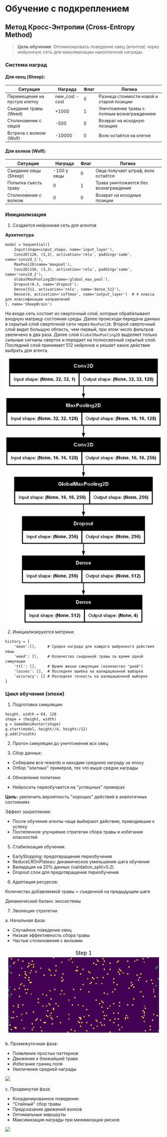 # Обучение с подкреплением

## Метод Кросс-Энтропии (Cross-Entropy Method)

> **Цель обучения**: Оптимизировать поведение овец (агентов) через нейронную сеть для максимизации накопленной награды.

### Система наград

#### Для овец (Sheep):

| Ситуация                  | Награда       | Флаг | Логика                                  |
|---------------------------|---------------|-------|----------------------------------------|
| Перемещение на пустую клетку | new_cost - cost  | 0     | Разница стоимости новой и старой позиции |
| Съедание травы (Weed)     | +1000         | 1     | Уничтожение травы с полным вознаграждением |
| Столкновение с овцой      | -500          | 0     | Возврат на исходную позицию             |
| Встреча с волком (Wolf)   | -10000        | 0     | Волк остаётся на клетке                  |

#### Для волков (Wolf):

| Ситуация                  | Награда       | Флаг | Логика                                  |
|---------------------------|---------------|-------|----------------------------------------|
| Съедание овцы (Sheep)     | -100 у овцы   | 0     | Овца получает штраф, волк остаётся     |
| Попытка съесть траву      | 0             | 1     | Трава уничтожается без вознаграждения  |
| Столкновение с волком     | 0             | 0     | Возврат на исходные позиции             |

### Инициализация

1. Создается нейронная сеть для агентов

**Архитектура**

```
model = Sequential([
    Input(shape=input_shape, name='input_layer'),
    Conv2D(128, (3,3), activation='relu', padding='same', name='conv2d_1'),
    MaxPool2D(name='maxpool'),
    Conv2D(256, (3,3), activation='relu', padding='same', name='conv2d_2'),
    GlobalMaxPooling2D(name='global_max_pool'),
    Dropout(0.3, name='dropout'),
    Dense(512, activation='relu', name='dense_512'),
    Dense(4, activation='softmax', name='output_layer')  # 4 класса для классификации направлений
], name='SheepBrain')
```

На входе сеть состоит из сверточный слой, которые обрабатывают входную матрицу состояния среды. Далее происходи передача данных в скрытый слой сверточной сети через `MaxPool2D`. Второй сверточный слой видит большую область, чем первый, при этом число фильтров увеличено в два раза. Далее слой  `GlobalMaxPooling2D` выделяет только сильные сигналы сверток и передает на полносвязный скрытый слой. Последний слой принимает 512 нейронов и решает какое действие выбрать для агента.

![](umls/model.png)


2. Инициализируются метрики:

```
history = {
    'mean':[],     # Средня награда для каждого выбранного действия овцы
    'weed': [],    # Количество съеденной травы за время одной симуляции
    'ttl': [],     # Время жизни симуляции (количество "дней")  
    'losses': [],  # Последняя ошибка на валидационной выборке
    'accuracy': [] # Последняя точность на валидационной выборке
}
```

### Цикл обучения (эпохи)

1. Подготовка симуляции:

```
height, width = 64, 128
shape = (height, width)
g = GameOmniHunter(shape)
g.start(model, height//4, height//12)
g.add(2*width)
```

2. Прогон симуляции до уничтожения всх овец

3. Сбор данных:

- Собираем все rewards и находим среднюю награду за эпоху
- Отбор "элитных" примеров, тех что выше средне награды

4. Обновление политики:

- Нейросеть переобучается на "успешных" примерах

**Цель:** увеличить вероятность "хороших" действий в аналогичных состояниях

Эффект закрепления:

- После обучения агенты чаще выбирают действия, приводившие к успеху
- Постепенное улучшение стратегии сбора травы и избегания опасностей


5. Стабилизация обучения:

- EarlyStopping: предотвращение переобучения
- ReduceLROnPlateau: динамическое уменьшение шага обучения
- Валидация на 20% данных (validation_split=0.2)
- Dropout слои для предотвращения переобучения

6. Адаптация ресурсов:

Количество добавляемой травы = съеденной на предыдущем шаге

Динамический баланс экосистемы


7. Эволюция стратегии

a. Начальная фаза:

- Случайное поведение овец
- Низкая эффективность сбора травы
- Частые столкновения с волками

![](images/not_fit.gif)

b. Промежуточная фаза:

- Появление простых паттернов
- Движение к ближайшей траве
- Избегание границ поля
- Увеличение средней награды

![](images/epoch_100.gif)

c. Продвинутая фаза:

- Координированное поведение:
- "Стайный" сбор травы
- Предсказание движений волков
- Оптимальные маршруты
- Максимизация награды при минимизации рисков

![](images/Sheeps_fited.gif)